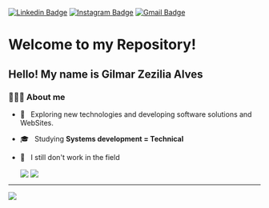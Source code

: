 [![Linkedin Badge](https://img.shields.io/badge/-Linkedin-blue?style=flat-square&logo=Linkedin&logoColor=white&link=https://www.linkedin.com/in/gilmar-zezilia-alves-336610182/)](https://www.linkedin.com/in/gilmar-zezilia-alves-336610182/)
[![Instagram Badge](https://img.shields.io/badge/-Instagram-a43b9d?style=flat-square&logo=Instagram&logoColor=white&link=https://www.instagram.com/gilmar.zezilia/)](https://www.instagram.com/gilmar.zezilia/)
[![Gmail Badge](https://img.shields.io/badge/-Gmail-c14438?style=flat-square&logo=Gmail&logoColor=white&link=mailto:GilmarAlves914@gmail.com)](mailto:GilmarAlves914@gmail.com)


<h1> Welcome to my Repository! </h1>
<h2> Hello! My name is Gilmar Zezilia Alves </h2>
<h3> 👨🏻‍💻 About me </h3>

- 🤔 &nbsp; Exploring new technologies and developing software solutions and WebSites.
- 🎓 &nbsp; Studying <b> Systems development = Technical </b>
- 💼 &nbsp; I still don't work in the field





  <img align="center" src="https://github-readme-stats.vercel.app/api?username=GilmarAlves99&show_icons=true&include_all_commits=true&theme=buefy" />


  <img align="center" src="https://github-readme-stats.vercel.app/api/top-langs/?username=GilmarAlves99&langs_count=10&theme=buefy" />
<hr>
  <a href="https://gilmaralves99.github.io/Portfolio-Atual-/index.html">
        <img align="center" src="https://github-readme-stats.anuraghazra1.vercel.app/api/pin/?username=GilmarAlves99&repo=Portfolio-Atual-&theme=buefy" />
    </a>
  
